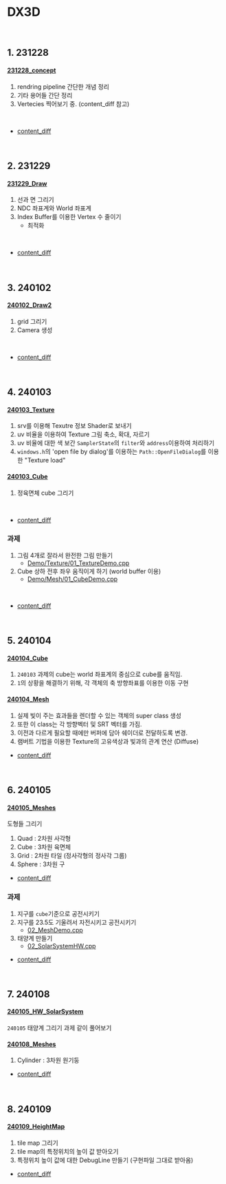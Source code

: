 # DX3D

<br>

## 1. 231228

#### [231228_concept](docu/231228_concept.md)

1. rendring pipeline 간단한 개념 정리
2. 기타 용어들 간단 정리
3. Vertecies 찍어보기 중. (content_diff 참고)
<br>

- [content_diff](https://github.com/VaVamVa/DX3D/commit/666f360970b153f77bf4441d536cf9d3c5185b2b)


<br>

## 2. 231229

#### [231229_Draw](docu/231229_Draw.md)

1. 선과 면 그리기
2. NDC 좌표계와 World 좌표계
3. Index Buffer를 이용한 Vertex 수 줄이기
    - 최적화
<br>

- [content_diff](https://github.com/VaVamVa/DX3D/commit/8c6f7a9fcd728711caabed01476bcf2a4c3256d5)

<br>


## 3. 240102

#### [240102_Draw2](docu/240102_Draw2.md)

1. grid 그리기
2. Camera 생성
<br>

- [content_diff](https://github.com/VaVamVa/DX3D/commit/c8b696304621a38546c341fd181ea44befd43bbe)

<br>


## 4. 240103

#### [240103_Texture](docu/240103_Texture.md)
1. srv를 이용해 Texutre 정보 Shader로 보내기
2. uv 비율을 이용하여 Texture 그림 축소, 확대, 자르기
3. uv 비율에 대한 색 보간 `SamplerState`의 `filter`와 `address`이용하여 처리하기
4. `windows.h`의 'open file by dialog'를 이용하는 `Path::OpenFileDialog`를 이용한 "Texture load"

#### [240103_Cube](docu/240103_Cube.md)
1. 정육면체 cube 그리기
<br>

- [content_diff](https://github.com/VaVamVa/DX3D/commit/3b9c800bc0d5f6a543ede0bd12986cc621ccc478)

### 과제
1. 그림 4개로 잘라서 완전한 그림 만들기
    - [Demo/Texture/01_TextureDemo.cpp](https://github.com/VaVamVa/DX3D/blob/main/lesson/DirectX11_3D_19/Game/Demo/Texture/01_TextureDemo.cpp)
2. Cube 상하 전후 좌우 움직이게 하기 (world buffer 이용)
    - [Demo/Mesh/01_CubeDemo.cpp](https://github.com/VaVamVa/DX3D/blob/main/lesson/DirectX11_3D_19/Game/Demo/Mesh/01_CubeDemo.cpp)
<br>

- [content_diff](https://github.com/VaVamVa/DX3D/commit/a68ead6679e67be69ec26eac6e3821416140dd83)

<br>


## 5. 240104

#### [240104_Cube](docu/240103_Cube.md)
1. `240103` 과제의 cube는 world 좌표계의 중심으로 cube를 움직임.
2. `1`의 상황을 해결하기 위해, 각 객체의 축 방향좌표를 이용한 이동 구현

#### [240104_Mesh](docu/240104_Mesh.md)
1. 실제 빛이 주는 효과들을 렌더할 수 있는 객체의 super class 생성
2. 또한 이 class는 각 방향벡터 및 SRT 벡터를 가짐.
3. 이전과 다르게 필요할 때에만 버퍼에 담아 쉐이더로 전달하도록 변경.
4. 램버트 기법을 이용한 Texture의 고유색상과 빛과의 관계 연산 (Diffuse)

- [content_diff](https://github.com/VaVamVa/DX3D/commit/6075e291e7e3db08d961917d9e26a09bf37225e6)

<br>


## 6. 240105

#### [240105_Meshes](docu/240105_Meshes.md)
도형들 그리기
1. Quad : 2차원 사각형
2. Cube : 3차원 육면체
3. Grid : 2차원 타일 (정사각형의 정사각 그룹)
4. Sphere : 3차원 구

- [content_diff](https://github.com/VaVamVa/DX3D/commit/e0ebfbe555cd90ba47ec0732e59987c94b36e509)

### 과제
1. 지구를 `cube`기준으로 공전시키기
2. 지구를 23.5도 기울려서 자전시키고 공전시키기
    - [02_MeshDemo.cpp](https://github.com/VaVamVa/DX3D/blob/main/lesson/DirectX11_3D_19/Game/Demo/Mesh/02_MeshDemo.cpp)
3. 태양계 만들기
    - [02_SolarSystemHW.cpp](https://github.com/VaVamVa/DX3D/blob/main/lesson/DirectX11_3D_19/Game/HW/Mesh/02_SolarSystemHW.cpp)

- [content_diff](https://github.com/VaVamVa/DX3D/commit/3b6a201ad3327af1178dfb08936a8c5a2ddfafe6)

<br>


## 7. 240108

#### [240105_HW_SolarSystem](https://github.com/VaVamVa/DX3D/blob/main/lesson/DirectX11_3D_19/Game/Demo/Task/SolarSystem.h)

`240105` 태양계 그리기 과제 같이 풀어보기

#### [240108_Meshes](docu/240105_Meshes.md)

1. Cylinder : 3차원 원기둥 

- [content_diff](https://github.com/VaVamVa/DX3D/commit/0ca95eebd569bc3975076056b49a110fa0d56d52)

<br>


## 8. 240109

#### [240109_HeightMap](docu/240109_HeightMap.md)

1. tile map 그리기
2. tile map의 특정위치의 높이 값 받아오기
3. 특정위치 높이 값에 대한 DebugLine 만들기 (구현파일 그대로 받아옴)

- [content_diff](https://github.com/VaVamVa/DX3D/commit/90c84a9b2a1e2f51aa9d7b9a231c2b108c903e52)
